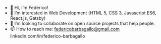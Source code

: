 - 👋 Hi, I’m Federico!
- 👀 I’m interested in Web Development (HTML 5, CSS 3, Javascript ES6, React.js, Gatsby)
- 💞️ I’m looking to collaborate on open source projects that help people.
- 📫 How to reach me: federicobarbagallo@gmail.com     linkedin.com/in/federico-barbagallo

<!---
federicobr-86/federicobr-86 is a ✨ special ✨ repository because its `README.md` (this file) appears on your GitHub profile.
You can click the Preview link to take a look at your changes.
--->
